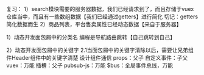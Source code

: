 复习：
1）search模块需要的服务器数据，我们已经请求到了，而且存储于vuex仓库当中，而且有一些数组数据【我们已经通过getters】进行简化
切记：getters简化数据而生
2）商品列表，平台售卖属性已经动态数据【来自于服务器】

1）动态开发面包屑中的分类名
编程是导航路由跳转【自己跳转到自己】

2）动态开发面包屑中的关键字
2.1当面包屑中的关键字清除以后，需要让兄弟组件Header组件中的关键字清楚
设计组件通信
props：父子
自定义事件：子父
vuex：万能
插槽：父子
pubsub-js：万能
$bus：全局事件总线，万能